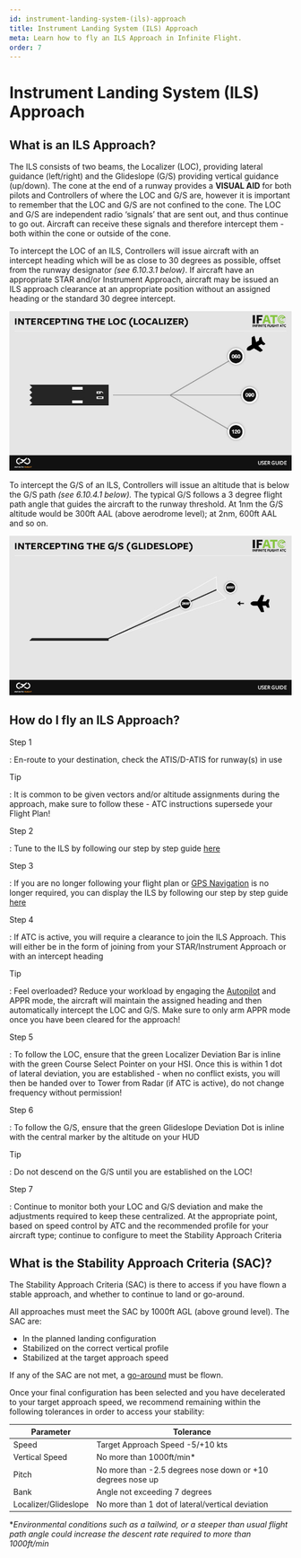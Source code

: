 ```yaml
---
id: instrument-landing-system-(ils)-approach
title: Instrument Landing System (ILS) Approach
meta: Learn how to fly an ILS Approach in Infinite Flight.
order: 7
---
```


# Instrument Landing System (ILS) Approach



## What is an ILS Approach?

The ILS consists of two beams, the Localizer (LOC), providing lateral guidance (left/right) and the Glideslope (G/S) providing vertical guidance (up/down). The cone at the end of a runway provides a **VISUAL AID** for both pilots and Controllers of where the LOC and G/S are, however it is important to remember that the LOC and G/S are not confined to the cone. The LOC and G/S are independent radio ‘signals’ that are sent out, and thus continue to go out. Aircraft can receive these signals and therefore intercept them - both within the cone or outside of the cone.



To intercept the LOC of an ILS, Controllers will issue aircraft with an intercept heading which will be as close to 30 degrees as possible, offset from the runway designator *(see 6.10.3.1 below)*. If aircraft have an appropriate STAR and/or Instrument Approach, aircraft may be issued an ILS approach clearance at an appropriate position without an assigned heading or the standard 30 degree intercept. 



![Image 6.10.3.1 - Intercepting the localizer](_images/manual/graphics/atc-intercept-loc.jpg)



To intercept the G/S of an ILS, Controllers will issue an altitude that is below the G/S path *(see 6.10.4.1 below).* The typical G/S follows a 3 degree flight path angle that guides the aircraft to the runway threshold. At 1nm the G/S altitude would be 300ft AAL (above aerodrome level); at 2nm, 600ft AAL and so on.



![Image 6.10.4.1 - Intercepting the glideslope](_images/manual/graphics/atc-intercept-gs.jpg)



## How do I fly an ILS Approach?

Step 1

: En-route to your destination, check the ATIS/D-ATIS for runway(s) in use



Tip

: It is common to be given vectors and/or altitude assignments during the approach, make sure to follow these - ATC instructions supersede your Flight Plan!



Step 2

: Tune to the ILS by following our step by step guide [here](/guide/getting-started-guide/pilot-user-interface/navigation#tuning-to-an-ils)



Step 3

: If you are no longer following your flight plan or [GPS Navigation](/guide/getting-started-guide/pilot-user-interface/navigation#gps-navigation) is no longer required, you can display the ILS by following our step by step guide [here](/guide/getting-started-guide/pilot-user-interface/navigation#displaying-an-ils-in-your-aircraft)



Step 4

: If ATC is active, you will require a clearance to join the ILS Approach. This will either be in the form of joining from your STAR/Instrument Approach or with an intercept heading



Tip

: Feel overloaded? Reduce your workload by engaging the [Autopilot](/guide/getting-started-guide/pilot-user-interface/autopilot#autopilot) and APPR mode, the aircraft will maintain the assigned heading and then automatically intercept the LOC and G/S. Make sure to only arm APPR mode once you have been cleared for the approach!



Step 5

: To follow the LOC, ensure that the green Localizer Deviation Bar is inline with the green Course Select Pointer on your HSI. Once this is within 1 dot of lateral deviation, you are established - when no conflict exists, you will then be handed over to Tower from Radar (if ATC is active), do not change frequency without permission!



Step 6

: To follow the G/S, ensure that the green Glideslope Deviation Dot is inline with the central marker by the altitude on your HUD



Tip

: Do not descend on the G/S until you are established on the LOC!



Step 7

: Continue to monitor both your LOC and G/S deviation and make the adjustments required to keep these centralized. At the appropriate point, based on speed control by ATC and the recommended profile for your aircraft type; continue to configure to meet the Stability Approach Criteria



## What is the Stability Approach Criteria (SAC)?

The Stability Approach Criteria (SAC) is there to access if you have flown a stable approach, and whether to continue to land or go-around.



All approaches must meet the SAC by 1000ft AGL (above ground level). The SAC are:



- In the planned landing configuration
- Stabilized on the correct vertical profile
- Stabilized at the target approach speed




If any of the SAC are not met, a [go-around](/guide/flying-guide/descent-to-landing/go-around-baulked-landing#go-around%2Fbaulked-landing) must be flown.



Once your final configuration has been selected and you have decelerated to your target approach speed, we recommend remaining  within the following tolerances in order to access your stability:



| Parameter            | Tolerance                                |
| -------------------- | ---------------------------------------- |
| Speed                | Target Approach Speed -5/+10 kts         |
| Vertical Speed       | No more than 1000ft/min*                 |
| Pitch                | No more than -2.5 degrees nose down or +10 degrees nose up |
| Bank                 | Angle not exceeding 7 degrees            |
| Localizer/Glideslope | No more than 1 dot of lateral/vertical deviation |

**Environmental conditions such as a tailwind, or a steeper than usual flight path angle could increase the descent rate required to more than 1000ft/min*